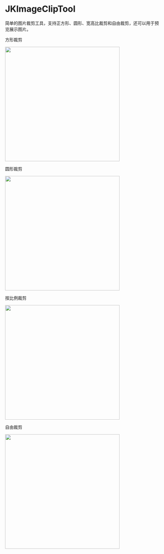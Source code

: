 # JKImageClipTool
简单的图片裁剪工具，支持正方形、圆形、宽高比裁剪和自由裁剪，还可以用于预览展示图片。



方形裁剪  

<img src="https://raw.github.com/Jacky-An/JKImageClipTool/master/Snapshots/square.PNG" width="375"><br/>

圆形裁剪  

<img src="https://raw.github.com/Jacky-An/JKImageClipTool/master/Snapshots/circle.PNG" width="375"><br/>

按比例裁剪  

<img src="https://raw.github.com/Jacky-An/JKImageClipTool/master/Snapshots/scale.PNG" width="375"><br/>

自由裁剪  

<img src="https://raw.github.com/Jacky-An/JKImageClipTool/master/Snapshots/free.PNG" width="375"><br/>
